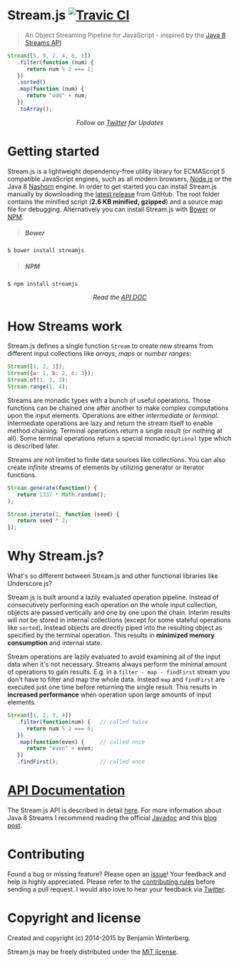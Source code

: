 Stream.js [![Travic CI](https://travis-ci.org/winterbe/streamjs.svg?branch=master)](https://travis-ci.org/winterbe/streamjs)
========================

> An Object Streaming Pipeline for JavaScript - inspired by the [Java 8 Streams API](http://winterbe.com/posts/2014/07/31/java8-stream-tutorial-examples/)

```js
Stream([5, 9, 2, 4, 8, 1])
   .filter(function (num) {
      return num % 2 === 1;
   })
   .sorted()
   .map(function (num) {
      return "odd" + num;
   })
   .toArray();
```

<p align="center">
   <i>Follow on <a href="https://twitter.com/benontherun">Twitter</a> for Updates</i>
</p>

# Getting started

Stream.js is a lightweight dependency-free utility library for ECMAScript 5 compatible JavaScript engines, such as all modern browsers, [Node.js](http://nodejs.org/) or the Java 8 [Nashorn](http://openjdk.java.net/projects/nashorn/) engine. In order to get started you can install Stream.js manually by downloading the [latest release](https://github.com/winterbe/streamjs/releases) from GitHub. The root folder contains the minified script (**2.6 KB minified, gzipped**) and a source map file for debugging. Alternatively you can install Stream.js with [Bower](http://bower.io/) or [NPM](https://www.npmjs.com/package/streamjs).

> ##### Bower

```bash
$ bower install streamjs
```

> ##### NPM

```bash
$ npm install streamjs
```

<p align="center">
   <i>Read the <a href="https://github.com/winterbe/streamjs/blob/master/APIDOC.md">API DOC</a></i>
</p>

# How Streams work

Stream.js defines a single function `Stream` to create new streams from different input collections like _arrays_, _maps_ or _number ranges_:

```js
Stream([1, 2, 3]);
Stream({a: 1, b: 2, c: 3});
Stream.of(1, 2, 3);
Stream.range(1, 4);
```

Streams are monadic types with a bunch of useful operations. Those functions can be chained one after another to make complex computations upon the input elements. Operations are either *intermediate* or *terminal*. Intermediate operations are lazy and return the stream itself to enable method chaining. Terminal operations return a single result (or nothing at all). Some terminal operations return a special monadic `Optional` type which is described later.

Streams are not limited to finite data sources like collections. You can also create *infinite* streams of elements by utilizing generator or iterator functions.

```js
Stream.generate(function() {
   return 1337 * Math.random();
);
```

```js
Stream.iterate(1, function (seed) {
   return seed * 2;
});
```

# Why Stream.js?

What's so different between Stream.js and other functional libraries like Underscore.js?

Stream.js is built around a lazily evaluated operation pipeline. Instead of consecutively performing each operation on the whole input collection, objects are passed vertically and one by one upon the chain. Interim results will _not_ be stored in internal collections (except for some stateful operations like `sorted`). Instead objects are directly piped into the resulting object as specified by the terminal operation. This results in **minimized memory consumption** and internal state.

Stream operations are lazily evaluated to avoid examining all of the input data when it's not necessary. Streams always perform the minimal amount of operations to gain results. E.g. in a `filter - map - findFirst` stream you don't have to filter and map the whole data. Instead `map` and `findFirst` are executed just one time before returning the single result. This results in **increased performance** when operation upon large amounts of input elements.

```js
Stream([1, 2, 3, 4])
   .filter(function(num) {   // called twice
      return num % 2 === 0;
   })
   .map(function(even) {     // called once
      return "even" + even;
   })
   .findFirst();             // called once
```

# [API Documentation](https://github.com/winterbe/streamjs/blob/master/APIDOC.md)

The Stream.js API is described in detail [here](https://github.com/winterbe/streamjs/blob/master/APIDOC.md). For more information about Java 8 Streams I recommend reading the official [Javadoc](http://docs.oracle.com/javase/8/docs/api/java/util/stream/package-summary.html) and this [blog post](http://winterbe.com/posts/2014/07/31/java8-stream-tutorial-examples/).

# Contributing

Found a bug or missing feature? Please open an [issue](https://github.com/winterbe/streamjs/issues)! Your feedback and help is highly appreciated. Please refer to the [contributing rules](https://github.com/winterbe/streamjs/blob/master/CONTRIBUTING.md) before sending a pull request. I would also love to hear your feedback via [Twitter](https://twitter.com/benontherun).

# Copyright and license

Created and copyright (c) 2014-2015 by Benjamin Winterberg.

Stream.js may be freely distributed under the [MIT license](https://github.com/winterbe/streamjs/blob/master/LICENSE).
